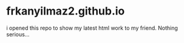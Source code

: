 # frkanyilmaz2.github.io
i opened this repo to show my latest html work to my friend. Nothing serious...
